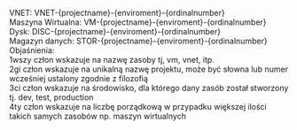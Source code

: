 VNET: VNET-{projectname}-{enviroment}-{ordinalnumber}<br/>
Maszyna Wirtualna: VM-{projectname}-{enviroment}-{ordinalnumber}<br/>
Dysk: DISC-{projectname}-{enviroment}-{ordinalnumber}<br/>
Magazyn danych: STOR-{projectname}-{enviroment}-{ordinalnumber}<br/>
Objaśnienia:<br/>
1wszy człon wskazuje na nazwę zasoby tj, vm, vnet, itp.<br/>
2gi człon wskazuje na unikalną nazwę projektu, może być słowna lub numer wcześniej ustalony zgodnie z filozofią<br/>
3ci człon wskazuje na środowisko, dla którego dany zasób został stworzony tj. dev, test, production<br/>
4ty człon wskazuje na liczbę porządkową w przypadku większej ilości takich samych zasobów np. maszyn wirtualnych<br/>
